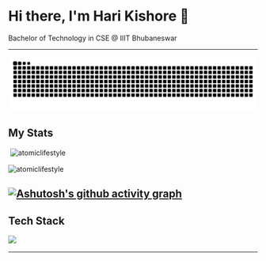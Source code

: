 
# Hi there, I'm Hari Kishore 👋  

Bachelor of Technology in CSE @ IIIT Bhubaneswar

---
<!--
**Github Trophies**

![Github Trophy](https://github-profile-trophy-pi-two.vercel.app/?username=atomiclifestyle&theme=dracula&title=-Stars,-Followers)
-->

<div align="center">
  <picture>
    <source media="(prefers-color-scheme: dark)" srcset="https://raw.githubusercontent.com/atomiclifestyle/atomiclifestyle/output/github-contribution-grid-snake-dark.svg" />
    <source media="(prefers-color-scheme: light)" srcset="https://raw.githubusercontent.com/atomiclifestyle/atomiclifestyle/output/github-contribution-grid-snake.svg" />
    <img alt="github-snake" src="https://raw.githubusercontent.com/atomiclifestyle/atomiclifestyle/output/github-contribution-grid-snake.svg" />
  </picture>
</div>

## My Stats
<p>&nbsp;<img align="center" src="https://github-readme-stats-lemon-chi-21.vercel.app/api?username=atomiclifestyle&show_icons=true&locale=en&theme=highcontrast" alt="atomiclifestyle" /></p>

<p><img align="center" src="https://github-readme-streak-stats.herokuapp.com/?user=atomiclifestyle&theme=highcontrast" alt="atomiclifestyle" /></p>

[![Ashutosh's github activity graph](https://github-readme-activity-graph.vercel.app/graph?username=atomiclifestyle&bg_color=0d1117&color=facc15&line=f97316&point=fb923c&area=true&hide_border=true&days=30
)](https://github.com/ashutosh00710/github-readme-activity-graph)
---

## Tech Stack  
<img src='https://skillicons.dev/icons?i=mongodb,express,react,nodejs,next,postgresql,sequelize,nginx,docker,ts,java' ></img>

---  

<!--
**atomiclifestyle/atomiclifestyle** is a ✨ _special_ ✨ repository because its `README.md` (this file) appears on your GitHub profile.

Here are some ideas to get you started:

- 🔭 I’m currently working on ...
- 🌱 I’m currently learning ...
- 👯 I’m looking to collaborate on ...
- 🤔 I’m looking for help with ...
- 💬 Ask me about ...
- 📫 How to reach me: ...
- 😄 Pronouns: ...
- ⚡ Fun fact: ...
-->
